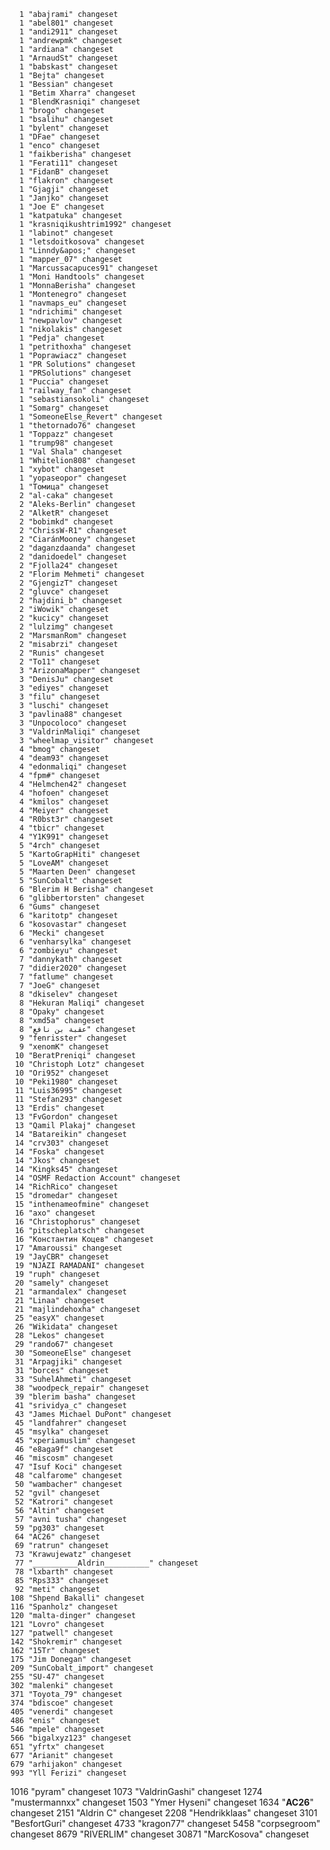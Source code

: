       1 "abajrami" changeset
      1 "abel801" changeset
      1 "andi2911" changeset
      1 "andrewpmk" changeset
      1 "ardiana" changeset
      1 "ArnaudSt" changeset
      1 "babskast" changeset
      1 "Bejta" changeset
      1 "Bessian" changeset
      1 "Betim Xharra" changeset
      1 "BlendKrasniqi" changeset
      1 "brogo" changeset
      1 "bsalihu" changeset
      1 "bylent" changeset
      1 "DFae" changeset
      1 "enco" changeset
      1 "faikberisha" changeset
      1 "Ferati11" changeset
      1 "FidanB" changeset
      1 "flakron" changeset
      1 "Gjagji" changeset
      1 "Janjko" changeset
      1 "Joe E" changeset
      1 "katpatuka" changeset
      1 "krasniqikushtrim1992" changeset
      1 "labinot" changeset
      1 "letsdoitkosova" changeset
      1 "Linndy&apos;" changeset
      1 "mapper_07" changeset
      1 "Marcussacapuces91" changeset
      1 "Moni Handtools" changeset
      1 "MonnaBerisha" changeset
      1 "Montenegro" changeset
      1 "navmaps_eu" changeset
      1 "ndrichimi" changeset
      1 "newpavlov" changeset
      1 "nikolakis" changeset
      1 "Pedja" changeset
      1 "petrithoxha" changeset
      1 "Poprawiacz" changeset
      1 "PR Solutions" changeset
      1 "PRSolutions" changeset
      1 "Puccia" changeset
      1 "railway_fan" changeset
      1 "sebastiansokoli" changeset
      1 "Somarg" changeset
      1 "SomeoneElse_Revert" changeset
      1 "thetornado76" changeset
      1 "Toppazz" changeset
      1 "trump98" changeset
      1 "Val Shala" changeset
      1 "Whitelion808" changeset
      1 "xybot" changeset
      1 "yopaseopor" changeset
      1 "Томица" changeset
      2 "al-caka" changeset
      2 "Aleks-Berlin" changeset
      2 "AlketR" changeset
      2 "bobimkd" changeset
      2 "ChrissW-R1" changeset
      2 "CiaránMooney" changeset
      2 "daganzdaanda" changeset
      2 "danidoedel" changeset
      2 "Fjolla24" changeset
      2 "Florim Mehmeti" changeset
      2 "GjengizT" changeset
      2 "gluvce" changeset
      2 "hajdini_b" changeset
      2 "iWowik" changeset
      2 "kucicy" changeset
      2 "lulzimg" changeset
      2 "MarsmanRom" changeset
      2 "misabrzi" changeset
      2 "Runis" changeset
      2 "To11" changeset
      3 "ArizonaMapper" changeset
      3 "DenisJu" changeset
      3 "ediyes" changeset
      3 "filu" changeset
      3 "luschi" changeset
      3 "pavlina88" changeset
      3 "Unpocoloco" changeset
      3 "ValdrinMaliqi" changeset
      3 "wheelmap_visitor" changeset
      4 "bmog" changeset
      4 "deam93" changeset
      4 "edonmaliqi" changeset
      4 "fpm#" changeset
      4 "Helmchen42" changeset
      4 "hofoen" changeset
      4 "kmilos" changeset
      4 "Meiyer" changeset
      4 "R0bst3r" changeset
      4 "tbicr" changeset
      4 "Y1K991" changeset
      5 "4rch" changeset
      5 "KartoGrapHiti" changeset
      5 "LoveAM" changeset
      5 "Maarten Deen" changeset
      5 "SunCobalt" changeset
      6 "Blerim H Berisha" changeset
      6 "glibbertorsten" changeset
      6 "Gums" changeset
      6 "karitotp" changeset
      6 "kosovastar" changeset
      6 "Mecki" changeset
      6 "venharsylka" changeset
      6 "zombieyu" changeset
      7 "dannykath" changeset
      7 "didier2020" changeset
      7 "fatlume" changeset
      7 "JoeG" changeset
      8 "dkiselev" changeset
      8 "Hekuran Maliqi" changeset
      8 "Opaky" changeset
      8 "xmd5a" changeset
      8 "عقبة بن نافع" changeset
      9 "fenrisster" changeset
      9 "xenomK" changeset
     10 "BeratPreniqi" changeset
     10 "Christoph Lotz" changeset
     10 "Ori952" changeset
     10 "Peki1980" changeset
     11 "Luis36995" changeset
     11 "Stefan293" changeset
     13 "Erdis" changeset
     13 "FvGordon" changeset
     13 "Qamil Plakaj" changeset
     14 "Batareikin" changeset
     14 "crv303" changeset
     14 "Foska" changeset
     14 "Jkos" changeset
     14 "Kingks45" changeset
     14 "OSMF Redaction Account" changeset
     14 "RichRico" changeset
     15 "dromedar" changeset
     15 "inthenameofmine" changeset
     16 "axo" changeset
     16 "Christophorus" changeset
     16 "pitscheplatsch" changeset
     16 "Константин Коцев" changeset
     17 "Amaroussi" changeset
     19 "JayCBR" changeset
     19 "NJAZI RAMADANI" changeset
     19 "ruph" changeset
     20 "samely" changeset
     21 "armandalex" changeset
     21 "Linaa" changeset
     21 "majlindehoxha" changeset
     25 "easyX" changeset
     26 "Wikidata" changeset
     28 "Lekos" changeset
     29 "rando67" changeset
     30 "SomeoneElse" changeset
     31 "Arpagjiki" changeset
     31 "borces" changeset
     33 "SuhelAhmeti" changeset
     38 "woodpeck_repair" changeset
     39 "blerim basha" changeset
     41 "srividya_c" changeset
     43 "James Michael DuPont" changeset
     45 "landfahrer" changeset
     45 "msylka" changeset
     45 "xperiamuslim" changeset
     46 "e8aga9f" changeset
     46 "miscosm" changeset
     47 "Isuf Koci" changeset
     48 "calfarome" changeset
     50 "wambacher" changeset
     52 "gvil" changeset
     52 "Katrori" changeset
     56 "Altin" changeset
     57 "avni tusha" changeset
     59 "pg303" changeset
     64 "AC26" changeset
     69 "ratrun" changeset
     73 "Krawujewatz" changeset
     77 "__________Aldrin__________" changeset
     78 "lxbarth" changeset
     85 "Rps333" changeset
     92 "meti" changeset
    108 "Shpend Bakalli" changeset
    116 "Spanholz" changeset
    120 "malta-dinger" changeset
    121 "Lovro" changeset
    127 "patwell" changeset
    142 "Shokremir" changeset
    162 "15Tr" changeset
    175 "Jim Donegan" changeset
    209 "SunCobalt_import" changeset
    255 "SU-47" changeset
    302 "malenki" changeset
    371 "Toyota_79" changeset
    374 "bdiscoe" changeset
    405 "venerdi" changeset
    486 "enis" changeset
    546 "mpele" changeset
    566 "bigalxyz123" changeset
    651 "yfrtx" changeset
    677 "Arianit" changeset
    679 "arhijakon" changeset
    993 "Yll Ferizi" changeset
   1016 "pyram" changeset
   1073 "ValdrinGashi" changeset
   1274 "mustermannxx" changeset
   1503 "Ymer Hyseni" changeset
   1634 "__________AC26__________" changeset
   2151 "Aldrin   C" changeset
   2208 "Hendrikklaas" changeset
   3101 "BesfortGuri" changeset
   4733 "kragon77" changeset
   5458 "corpsegroom" changeset
   8679 "RIVERLIM" changeset
  30871 "MarcKosova" changeset
